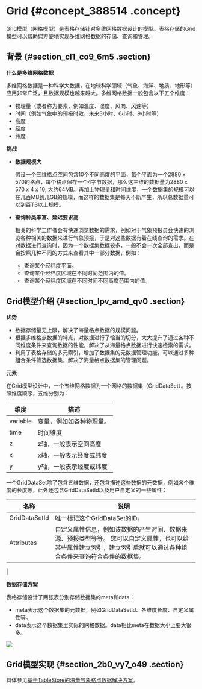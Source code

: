 # Grid {#concept_388514 .concept}

Grid模型（网格模型）是表格存储针对多维网格数据设计的模型。表格存储的Grid模型可以帮助您方便地实现多维网格数据的存储、查询和管理。

## 背景 {#section_cl1_co9_6m5 .section}

 **什么是多维网格数据** 

多维网格数据是一种科学大数据，在地球科学领域（气象、海洋、地质、地形等）应用非常广泛，且数据规模也越来越大。多维网格数据一般包含以下五个维度：

-   物理量（或者称为要素，例如温度、湿度、风向、风速等）
-   时间（例如气象中的预报时效，未来3小时、6小时、9小时等）
-   高度
-   经度
-   纬度

 **挑战** 

-   **数据规模大** 

    假设一个三维格点空间包含10个不同高度的平面，每个平面为一个2880 x 570的格点，每个格点保存一个4字节数据，那么这三维的数据量为2880 x 570 x 4 x 10, 大约64MB。再加上物理量和时间维度，一个数据集的规模可以在几百MB到几GB的规模，而这样的数据集是每天不断产生，所以总数据量可以到百TB以上规模。

-   **查询种类丰富、延迟要求高** 

    相关的科学工作者会有快速浏览数据的需求，例如对于气象预报员会快速的浏览各种相关的数据来进行气象预报，于是对这些数据有着在线查询的需求。在对数据进行查询时，因为一个数据集数据较多，一般不会一次全部查出，而是会按照几种不同的方式来查看其中一部分数据，例如：

    -   查询某个经纬度平面。
    -   查询某个经纬度区域在不同时间范围内的值。
    -   查询某个经纬度区域在不同时间不同高度范围内的值。

## Grid模型介绍 {#section_lpv_amd_qv0 .section}

 **优势** 

-   数据存储量无上限，解决了海量格点数据的规模问题。
-   根据多维格点数据的特点，对数据进行了恰当的切分，大大提升了通过各种不同维度条件来查询数据的性能，解决了从海量格点数据进行快速检索的需求。
-   利用了表格存储的多元索引，增加了数据集的元数据管理功能，可以通过多种组合条件筛选数据集，解决了海量格点数据集的管理问题。

 **元素** 

在Grid模型设计中，一个五维网格数据为一个网格的数据集（GridDataSet）。按照维度顺序，五维分别为：

|维度|描述|
|--|--|
|variable|变量，例如如各种物理量。|
|time|时间维度|
|z|z轴，一般表示空间高度|
|x|x轴，一般表示经度或纬度|
|y|y轴，一般表示经度或纬度|

一个GridDataSet除了包含五维数据，还包含描述这些数据的元数据，例如各个维度的长度等，此外还包含GridDataSetId以及用户自定义的一些属性：

|名称|说明|
|--|--|
|GridDataSetId|唯一标记这个GridDataSet的ID。|
|Attributes|自定义属性信息，例如该数据的产生时间、数据来源、预报类型等等。 您可以自定义属性，也可以给某些属性建立索引，建立索引后就可以通过各种组合条件来查询符合条件的数据集。

 |

 **数据存储方案** 

表格存储设计了两张表分别存储数据集的meta和data：

-   meta表示这个数据集的元数据，例如GridDataSetId、各维度长度、自定义属性等。
-   data表示这个数据集里实际的网格数据。data相比meta在数据大小上要大很多。

![](http://static-aliyun-doc.oss-cn-hangzhou.aliyuncs.com/assets/img/314830/155970522548133_zh-CN.png)

## Grid模型实现 {#section_2b0_vy7_o49 .section}

具体参见[基于TableStore的海量气象格点数据解决方案](https://yq.aliyun.com/articles/698313)。

